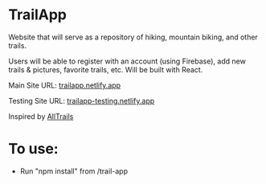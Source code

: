 # TrailApp
Website that will serve as a repository of hiking, mountain biking, and other trails.

Users will be able to register with an account (using Firebase), add new trails & pictures, favorite trails, etc.
Will be built with React.

Main Site URL: [trailapp.netlify.app](https://trailapp.netlify.app/)

Testing Site URL: [trailapp-testing.netlify.app](https://trailapp-testing.netlify.app/)

Inspired by [AllTrails](https://alltrails.com/)



# To use:
 - Run "npm install" from /trail-app
